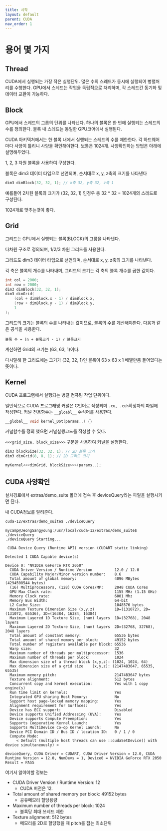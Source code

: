 ```yaml
---
title: 시작
layout: default
parent: CUDA
nav_order: 1
---
```


# 용어 몇 가지

## Thread

CUDA에서 실행되는 가장 작은 실행단위. 많은 수의 스레드가 동시에 실행되어 병렬처리를 수행한다. GPU에서 스레드는 작업을 독립적으로 처리하며, 각 스레드간 동기화 및 데이터 교환이 가능하다.



## Block

GPU에서 스레드의 그룹의 단위를 나타낸다. 하나의 블록은 한 번에 실행되는 스레드의 수를 정의한다. 블록 내 스레드는 동일한 GPU코어에서 실행된다. 

CUDA 아키텍처에서는 한 블록 내에서 실행되는 스레드의 수를 제한한다. 각 하드웨어마다 사양이 틀리니 사양을 확인해야한다. 보통은 1024개. 사양확인하는 방법은 아래에 설명해두었다.

1, 2, 3 차원 블록을 사용하여 구성한다.

블록은 dim3 데이터 타입으로 선언되며, 순서대로 x, y, z축의 크기를 나타낸다

```c
dim3 dimBlock(32, 32, 1); // x축 32, y축 32, z축 1
```

예를들어 2차원 블록의 크기가 (32, 32, 1) 인경우 총 32 * 32 = 1024개의 스레드로 구성된다. 

1024개로 맞추는것이 좋다.



## Grid

그리드는 GPU에서 실행되는 블록(BLOCK)의 그룹을 나타낸다.

다차원 구조로 정의되며, 1/2/3 차원 그리드를 사용한다.

그리드도 dim3 데이터 타입으로 선언되며, 순서대로 x, y, z축의 크기를 나타낸다.

각 축은 블록의 개수를 나타내며, 그리드의 크기는 각 축의 블록 개수를 곱한 값이다.



```c
int col = 2000;
int row = 2000;
dim3 dimBlock(32, 32, 1);
dim3 dimGrid(
    (col + dimBlock.x - 1) / dimBlock.x,
    (row + dimBlock.y - 1) / dimBlock.y,
    1
);
```

그리드의 크기는 블록의 수를 나타내는 값이므로, 블록의 수를 계산해야한다. 다음과 같은 공식을 사용한다.

```
블록 수 = (n + 블록크기 - 1) / 블록크기
```

계산하면 Grid의 크기는 (63, 63, 1)이다.

다시말해 한 그리드에는 크기가 (32, 32, 1)인 블록이  63 x 63 x 1 배열만큼 들어있다는 뜻이다. 





## Kernel

CUDA 프로그램에서 실행되는 병렬 컴퓨팅 작업 단위이다.

일반적으로 CUDA 프로그래밍 커널은 C언어로 작성되며 `.cu, .cuh`확장자의 파일에 작성한다. 커널 전용함수는  `__gloabl__` 수식어를 사용한다.

```c
__global__ void kernel_Dot(params..) {}
```



커널함수를 정의 했으면 커널실행코드를 작성할 수 있다. 

 `<<<grid_size, block_size>>>` 구문을 사용하여 커널을 실행한다.

```c
dim3 blockSize(32, 32, 1); // 2D 블록 크기
dim3 dimGrid(8, 8, 1); // 2D 그리드 크기

myKernel<<<dimGrid, blockSize>>>(params..);
```





## CUDA 사양확인

설치경로에서 extras/demo_suite 폴더에 접속 후 deviceQuery라는 파일을 실행시키면 된다. 

내 CUDA정보를 알려준다.

```bash
cuda-12/extras/demo_suite$ ./deviceQuery
```

```
mycamp@JeongSangyoung:/usr/local/cuda-12/extras/demo_suite$ ./deviceQuery
./deviceQuery Starting...

 CUDA Device Query (Runtime API) version (CUDART static linking)

Detected 1 CUDA Capable device(s)

Device 0: "NVIDIA GeForce RTX 2050"
  CUDA Driver Version / Runtime Version          12.0 / 12.0
  CUDA Capability Major/Minor version number:    8.6
  Total amount of global memory:                 4096 MBytes (4294508544 bytes)
  (16) Multiprocessors, (128) CUDA Cores/MP:     2048 CUDA Cores
  GPU Max Clock rate:                            1155 MHz (1.15 GHz)
  Memory Clock rate:                             6001 Mhz
  Memory Bus Width:                              64-bit
  L2 Cache Size:                                 1048576 bytes
  Maximum Texture Dimension Size (x,y,z)         1D=(131072), 2D=(131072, 65536), 3D=(16384, 16384, 16384)
  Maximum Layered 1D Texture Size, (num) layers  1D=(32768), 2048 layers
  Maximum Layered 2D Texture Size, (num) layers  2D=(32768, 32768), 2048 layers
  Total amount of constant memory:               65536 bytes
  Total amount of shared memory per block:       49152 bytes
  Total number of registers available per block: 65536
  Warp size:                                     32
  Maximum number of threads per multiprocessor:  1536
  Maximum number of threads per block:           1024
  Max dimension size of a thread block (x,y,z): (1024, 1024, 64)
  Max dimension size of a grid size    (x,y,z): (2147483647, 65535, 65535)
  Maximum memory pitch:                          2147483647 bytes
  Texture alignment:                             512 bytes
  Concurrent copy and kernel execution:          Yes with 1 copy engine(s)
  Run time limit on kernels:                     Yes
  Integrated GPU sharing Host Memory:            No
  Support host page-locked memory mapping:       Yes
  Alignment requirement for Surfaces:            Yes
  Device has ECC support:                        Disabled
  Device supports Unified Addressing (UVA):      Yes
  Device supports Compute Preemption:            Yes
  Supports Cooperative Kernel Launch:            Yes
  Supports MultiDevice Co-op Kernel Launch:      No
  Device PCI Domain ID / Bus ID / location ID:   0 / 1 / 0
  Compute Mode:
     < Default (multiple host threads can use ::cudaSetDevice() with device simultaneously) >

deviceQuery, CUDA Driver = CUDART, CUDA Driver Version = 12.0, CUDA Runtime Version = 12.0, NumDevs = 1, Device0 = NVIDIA GeForce RTX 2050
Result = PASS
```

여기서 알야야할 정보는

*  CUDA Driver Version / Runtime Version: 12
   *  CUDA 버전은 12.
*  Total amount of shared memory per block:  49152 bytes
   *  공유메모리 할당용량
*  Maximum number of threads per block: 1024
   *  블록당 최대 쓰레드 제한
*  Texture alignment:  512 bytes
   * 메모리를 2D로 할당했을 때 pitch를 잡는 최소단위



